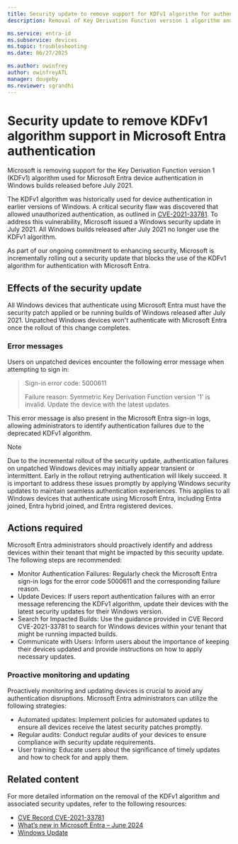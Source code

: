 ```yaml
---
title: Security update to remove support for KDFv1 algorithm for authentication
description: Removal of Key Derivation Function version 1 algorithm and proactive guidance for device administrators.

ms.service: entra-id
ms.subservice: devices
ms.topic: troubleshooting
ms.date: 06/27/2025

ms.author: owinfrey
author: owinfreyATL
manager: dougeby
ms.reviewer: sgrandhi
---
```

# Security update to remove KDFv1 algorithm support in Microsoft Entra authentication

Microsoft is removing support for the Key Derivation Function version 1 (KDFv1) algorithm used for Microsoft Entra device authentication in Windows builds released before July 2021. 

The KDFv1 algorithm was historically used for device authentication in earlier versions of Windows. A critical security flaw was discovered that allowed unauthorized authentication, as outlined in [CVE-2021-33781](https://www.cve.org/CVERecord?id=CVE-2021-33781). To address this vulnerability, Microsoft issued a Windows security update in July 2021. All Windows builds released after July 2021 no longer use the KDFv1 algorithm.

As part of our ongoing commitment to enhancing security, Microsoft is incrementally rolling out a security update that blocks the use of the KDFv1 algorithm for authentication with Microsoft Entra.

## Effects of the security update

All Windows devices that authenticate using Microsoft Entra must have the security patch applied or be running builds of Windows released after July 2021. Unpatched Windows devices won't authenticate with Microsoft Entra once the rollout of this change completes.

<a name='sign-in-error-code-5000611'></a>

### Error messages

Users on unpatched devices encounter the following error message when attempting to sign in:

> Sign-in error code: 5000611
> 
> Failure reason: Symmetric Key Derivation Function version '1' is invalid. Update the device with the latest updates.

This error message is also present in the Microsoft Entra sign-in logs, allowing administrators to identify authentication failures due to the deprecated KDFv1 algorithm.

> [!NOTE]
> Due to the incremental rollout of the security update, authentication failures on unpatched Windows devices may initially appear transient or intermittent.  Early in the rollout retrying authentication will likely succeed. It is important to address these issues promptly by applying Windows security updates to maintain seamless authentication experiences.  This applies to all Windows devices that authenticate using Microsoft Entra, including Entra joined, Entra hybrid joined, and Entra registered devices.

## Actions required

Microsoft Entra administrators should proactively identify and address devices within their tenant that might be impacted by this security update. The following steps are recommended:

- Monitor Authentication Failures: Regularly check the Microsoft Entra sign-in logs for the error code 5000611 and the corresponding failure reason.
- Update Devices: If users report authentication failures with an error message referencing the KDFv1 algorithm, update their devices with the latest security updates for their Windows version.
- Search for Impacted Builds: Use the guidance provided in CVE Record CVE-2021-33781 to search for Windows devices within your tenant that might be running impacted builds.
- Communicate with Users: Inform users about the importance of keeping their devices updated and provide instructions on how to apply necessary updates.

### Proactive monitoring and updating

Proactively monitoring and updating devices is crucial to avoid any authentication disruptions. Microsoft Entra administrators can utilize the following strategies:

- Automated updates: Implement policies for automated updates to ensure all devices receive the latest security patches promptly.
- Regular audits: Conduct regular audits of your devices to ensure compliance with security update requirements.
- User training: Educate users about the significance of timely updates and how to check for and apply them.

## Related content

For more detailed information on the removal of the KDFv1 algorithm and associated security updates, refer to the following resources:

- [CVE Record CVE-2021-33781](https://www.cve.org/CVERecord?id=CVE-2021-33781)
- [What’s new in Microsoft Entra – June 2024](https://techcommunity.microsoft.com/blog/identity/what%e2%80%99s-new-in-microsoft-entra-%e2%80%93-june-2024/3796387)
- [Windows Update](https://support.microsoft.com/windows/how-to-update-windows-security-11e85d24-9f2c-16f9-af6d-c23cb1a473fe)

